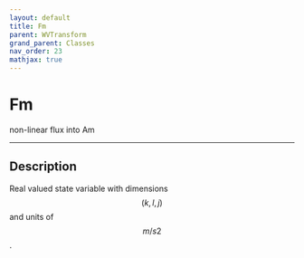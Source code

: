 ```yaml
---
layout: default
title: Fm
parent: WVTransform
grand_parent: Classes
nav_order: 23
mathjax: true
---
```


#  Fm

non-linear flux into Am


---

## Description
Real valued state variable with dimensions $$(k,l,j)$$ and units of $$m/s2$$.

